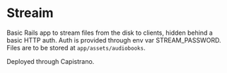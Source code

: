 # Streaim

Basic Rails app to stream files from the disk to clients, hidden behind a basic HTTP auth.
Auth is provided through env var STREAM_PASSWORD. Files are to be stored at `app/assets/audiobooks`.

Deployed through Capistrano.
